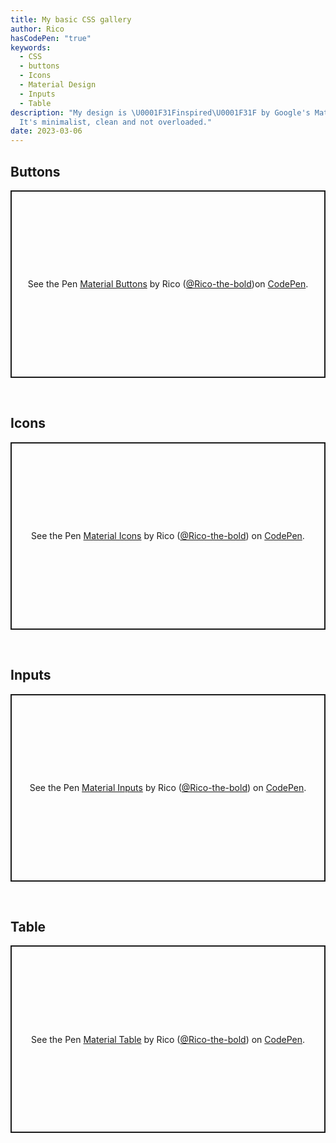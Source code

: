 ```yaml
---
title: My basic CSS gallery
author: Rico
hasCodePen: "true"
keywords:
  - CSS
  - buttons
  - Icons
  - Material Design
  - Inputs
  - Table
description: "My design is \U0001F31Finspired\U0001F31F by Google's Material Design.
  It's minimalist, clean and not overloaded."
date: 2023-03-06
---
```


## Buttons

<p class="codepen" data-height="300" data-theme-id="dark" data-default-tab="result" data-slug-hash="NWOQYqz" data-editable="true" data-user="Rico-the-bold" style="height: 300px; box-sizing: border-box; display: flex; align-items: center; justify-content: center; border: 2px solid; margin: 1em 0; padding: 1em;">
    <span>See the Pen <a href="https://codepen.io/Rico-the-bold/pen/NWOQYqz">Material Buttons</a> by Rico (<a href="https://codepen.io/Rico-the-bold">@Rico-the-bold</a>)on <a href="https://codepen.io">CodePen</a>.</span>
</p>
<br>

## Icons

<p class="codepen" data-height="300" data-theme-id="dark" data-default-tab="result" data-slug-hash="poxMBOR" data-editable="true" data-user="Rico-the-bold" style="height: 300px; box-sizing: border-box; display: flex; align-items: center; justify-content: center; border: 2px solid; margin: 1em 0; padding: 1em;">
    <span>See the Pen <a href="https://codepen.io/Rico-the-bold/pen/poxMBOR">
    Material Icons</a> by Rico (<a href="https://codepen.io/Rico-the-bold">@Rico-the-bold</a>)
    on <a href="https://codepen.io">CodePen</a>.</span>
    </p>
<br>

## Inputs

<p class="codepen" data-height="300" data-theme-id="dark" data-default-tab="result" data-slug-hash="poxMBLE" data-editable="true" data-user="Rico-the-bold" style="height: 300px; box-sizing: border-box; display: flex; align-items: center; justify-content: center; border: 2px solid; margin: 1em 0; padding: 1em;">
    <span>See the Pen <a href="https://codepen.io/Rico-the-bold/pen/poxMBLE">
    Material Inputs</a> by Rico (<a href="https://codepen.io/Rico-the-bold">@Rico-the-bold</a>)
    on <a href="https://codepen.io">CodePen</a>.</span>
    </p>
<br>

## Table

<p class="codepen" data-height="300" data-theme-id="dark" data-default-tab="result" data-slug-hash="GRYVapg" data-editable="true" data-user="Rico-the-bold" style="height: 300px; box-sizing: border-box; display: flex; align-items: center; justify-content: center; border: 2px solid; margin: 1em 0; padding: 1em;">
    <span>See the Pen <a href="https://codepen.io/Rico-the-bold/pen/GRYVapg">
    Material Table</a> by Rico (<a href="https://codepen.io/Rico-the-bold">@Rico-the-bold</a>)
    on <a href="https://codepen.io">CodePen</a>.</span>
    </p>
